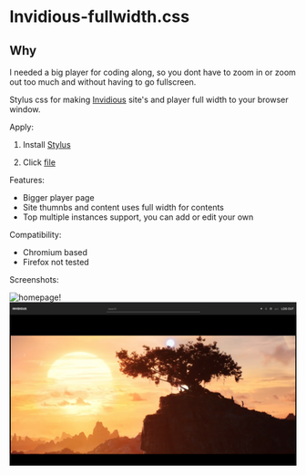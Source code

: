 # Invidious-fullwidth.css

## Why

I needed a big player for coding along, so you dont have to zoom in or zoom out too much and without having to go fullscreen.

Stylus css for making [Invidious](https://github.com/iv-org/invidious) site's and player full width to your browser window.

Apply:

1. Install [Stylus](https://github.com/openstyles/stylus)

2. Click [file](https://github.com/debpalash/Invidious-fullwidth.css/raw/main/Invidious-fullwidth.user.styl)

Features:

* Bigger player page
* Site thumnbs and content uses full width for contents
* Top multiple instances support, you can add or edit your own

Compatibility:

* Chromium based
* Firefox not tested


Screenshots:

![homepage!](/shot1.png "Invidious-fullwidth.css")
![player Page!](/shot2.png "Invidious-fullwidth.css")
